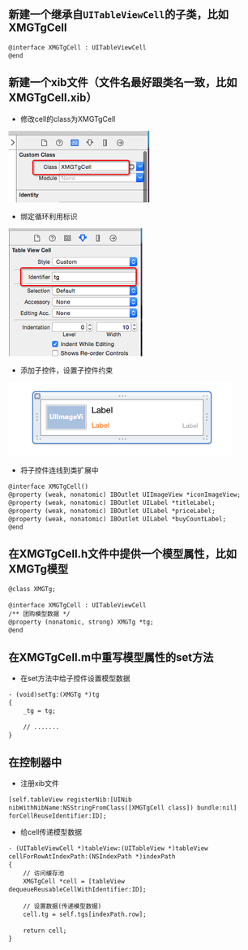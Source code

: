 ## 新建一个继承自`UITableViewCell`的子类，比如XMGTgCell
```objc
@interface XMGTgCell : UITableViewCell
@end
```

## 新建一个xib文件（文件名最好跟类名一致，比如XMGTgCell.xib）
- 修改cell的class为XMGTgCell

![](images/Snip20150629_245.png)

- 绑定循环利用标识

![](images/Snip20150629_246.png)

- 添加子控件，设置子控件约束

![](images/Snip20150629_251.png)

- 将子控件连线到类扩展中

```objc
@interface XMGTgCell()
@property (weak, nonatomic) IBOutlet UIImageView *iconImageView;
@property (weak, nonatomic) IBOutlet UILabel *titleLabel;
@property (weak, nonatomic) IBOutlet UILabel *priceLabel;
@property (weak, nonatomic) IBOutlet UILabel *buyCountLabel;
@end
```

## 在XMGTgCell.h文件中提供一个模型属性，比如XMGTg模型
```objc
@class XMGTg;

@interface XMGTgCell : UITableViewCell
/** 团购模型数据 */
@property (nonatomic, strong) XMGTg *tg;
@end
```

## 在XMGTgCell.m中重写模型属性的set方法
- 在set方法中给子控件设置模型数据

```objc
- (void)setTg:(XMGTg *)tg
{
    _tg = tg;

    // .......
}
```

## 在控制器中
- 注册xib文件

```objc
[self.tableView registerNib:[UINib nibWithNibName:NSStringFromClass([XMGTgCell class]) bundle:nil] forCellReuseIdentifier:ID];
```

- 给cell传递模型数据

```objc
- (UITableViewCell *)tableView:(UITableView *)tableView cellForRowAtIndexPath:(NSIndexPath *)indexPath
{
    // 访问缓存池
    XMGTgCell *cell = [tableView dequeueReusableCellWithIdentifier:ID];

    // 设置数据(传递模型数据)
    cell.tg = self.tgs[indexPath.row];

    return cell;
}
```

